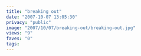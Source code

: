 ```yaml
---
title: "breaking out"
date: "2007-10-07 13:05:30"
privacy: "public"
image: "2007/10/07/breaking-out/breaking-out.jpg"
views: "9"
faves: "0"
tags:
---
```


